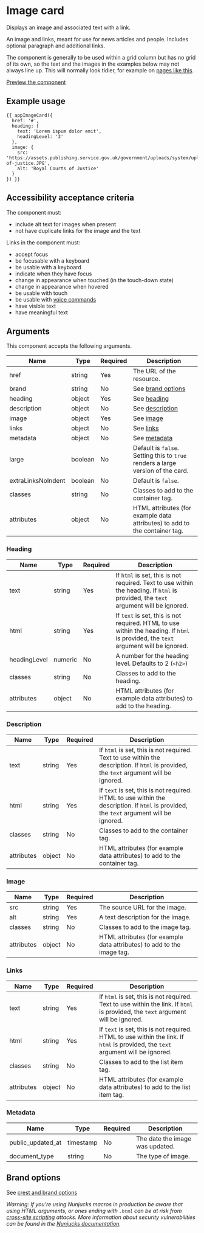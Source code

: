 # Image card

Displays an image and associated text with a link.

An image and links, meant for use for news articles and people. Includes optional paragraph and additional links.

The component is generally to be used within a grid column but has no grid of its own, so the text and the images in the examples below may not always line up. This will normally look tidier, for example on [pages like this](https://www.gov.uk/government/organisations/attorney-generals-office).

[Preview the component](https://govuk-publishing-frontend.herokuapp.com/components/image-card/)

## Example usage

```
{{ appImageCard({
  href: '#',
  heading: {
    text: 'Lorem ispum dolor emit',
    headingLevel: '3'
  },
  image: {
    src: 'https://assets.publishing.service.gov.uk/government/uploads/system/uploads/feature/image/62756/s300_courts-of-justice.JPG',
    alt: 'Royal Courts of Justice'
  }
}) }}
```

## Accessibility acceptance criteria

The component must:

- include alt text for images when present
- not have duplicate links for the image and the text

Links in the component must:

- accept focus
- be focusable with a keyboard
- be usable with a keyboard
- indicate when they have focus
- change in appearance when touched (in the touch-down state)
- change in appearance when hovered
- be usable with touch
- be usable with [voice commands](https://www.w3.org/WAI/perspectives/voice.html)
- have visible text
- have meaningful text


## Arguments

This component accepts the following arguments.

|Name|Type|Required|Description|
|---|---|---|---|
|href|string|Yes|The URL of the resource.|
|brand|string|No|See [brand options](#brand-options)|
|heading|object|Yes|See [heading](#heading)|
|description|object|No|See [description](#description)|
|image|object|Yes|See [image](#image)|
|links|object|No|See [links](#links)|
|metadata|object|No|See [metadata](#metadata)|
|large|boolean|No|Default is `false`. Setting this to `true` renders a large version of the card.|
|extraLinksNoIndent|boolean|No|Default is `false`.|
|classes|string|No|Classes to add to the container tag.|
|attributes|object|No|HTML attributes (for example data attributes) to add to the container tag.|

### Heading

|Name|Type|Required|Description|
|---|---|---|---|
|text|string|Yes|If `html` is set, this is not required. Text to use within the heading. If `html` is provided, the `text` argument will be ignored.|
|html|string|Yes|If `text` is set, this is not required. HTML to use within the heading. If `html` is provided, the `text` argument will be ignored.|
|headingLevel|numeric|No|A number for the heading level. Defaults to 2 (`<h2>`)|
|classes|string|No|Classes to add to the heading.|
|attributes|object|No|HTML attributes (for example data attributes) to add to the heading.|

### Description

|Name|Type|Required|Description|
|---|---|---|---|
|text|string|Yes|If `html` is set, this is not required. Text to use within the description. If `html` is provided, the `text` argument will be ignored.|
|html|string|Yes|If `text` is set, this is not required. HTML to use within the description. If `html` is provided, the `text` argument will be ignored.|
|classes|string|No|Classes to add to the container tag.|
|attributes|object|No|HTML attributes (for example data attributes) to add to the container tag.|

### Image

|Name|Type|Required|Description|
|---|---|---|---|
|src|string|Yes|The source URL for the image.|
|alt|string|Yes|A text description for the image.|
|classes|string|No|Classes to add to the image tag.|
|attributes|object|No|HTML attributes (for example data attributes) to add to the image tag.|

### Links

|Name|Type|Required|Description|
|---|---|---|---|
|text|string|Yes|If `html` is set, this is not required. Text to use within the link. If `html` is provided, the `text` argument will be ignored.|
|html|string|Yes|If `text` is set, this is not required. HTML to use within the link. If `html` is provided, the `text` argument will be ignored.|
|classes|string|No|Classes to add to the list item tag.|
|attributes|object|No|HTML attributes (for example data attributes) to add to the list item tag.|

### Metadata

|Name|Type|Required|Description|
|---|---|---|---|
|public_updated_at|timestamp|No|The date the image was updated.|
|document_type|string|No|The type of image.|

## Brand options

See [crest and brand options](https://github.com/simonwhatley/govuk-publishing-frontend/blob/master/docs/brand/crest-and-brand-options.md)

*Warning: If you’re using Nunjucks macros in production be aware that using HTML arguments, or ones ending with `.html` can be at risk from [cross-site scripting](https://en.wikipedia.org/wiki/Cross-site_scripting) attacks. More information about security vulnerabilities can be found in the [Nunjucks documentation](https://mozilla.github.io/nunjucks/api.html#user-defined-templates-warning).*
